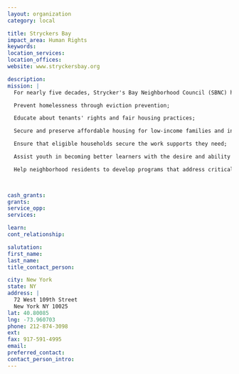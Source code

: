 ```yaml
---
layout: organization
category: local

title: Stryckers Bay
impact_area: Human Rights
keywords: 
location_services: 
location_offices: 
website: www.stryckersbay.org

description: 
mission: |
  For nearly five decades, Strycker's Bay Neighborhood Council (SBNC) has assisted low-income residents of the Upper West Side in overcoming challenges related to affordable housing, economic self-sufficiency, and neighborhood revitalization. SBNC currently exists to:  

  Prevent homelessness through eviction prevention;

  Educate about tenants' rights and fair housing practices;

  Secure and preserve affordable housing for low-income families and individuals;

  Ensure that eligible households secure the work supports they need;

  Assist youth in becoming better learners with the desire and ability to be successful in school; and

  Help neighborhood residents to develop programs that address critical needs they have identified, such as affordable food, education and employment.

  

cash_grants: 
grants: 
service_opp: 
services: 

learn: 
cont_relationship: 

salutation: 
first_name: 
last_name: 
title_contact_person: 

city: New York
state: NY
address: |
  72 West 109th Street     
  New York NY 10025
lat: 40.80085
lng: -73.960703
phone: 212-874-3098
ext: 
fax: 917-591-4995
email: 
preferred_contact: 
contact_person_intro: 
---
```

